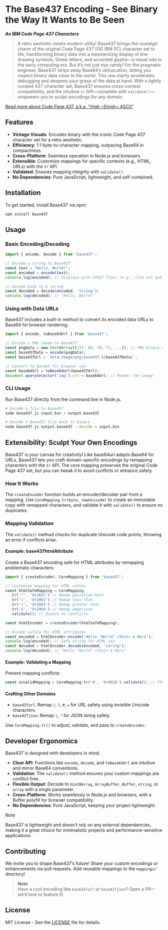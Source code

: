 # The Base437 Encoding - See Binary the Way It Wants to Be Seen

***As IBM Code Page 437 Characters***

> A retro aesthetic meets modern utility! Base437 brings the nostalgic charm of the original Code Page 437 (OG IBM PC) character set to life, transforming binary data into a mesmerizing display of line-drawing symbols, Greek letters, and accented glyphs—a visual ode to the early computing era. But it’s not just eye candy! For the pragmatic engineer, Base437 strips away Base64’s obfuscation, letting you inspect binary data *close to the metal*. This raw clarity accelerates debugging and deepens your grasp of the data at hand. With a tightly curated 437-character set, Base437 ensures cross-context compatibility, and the intuitive `tr` API—complete with `validate()`—empowers you to sculpt encodings for any domain.

[Read more about Code Page 437, a.k.a, "High ~Elvish~ ASCII"](https://en.wikipedia.org/wiki/Code_page_437)

## Features

- **Vintage Visuals**: Encodes binary with the iconic Code Page 437 character set for a retro aesthetic.
- **Efficiency**: 1:1 byte-to-character mapping, outpacing Base64 in compactness.
- **Cross-Platform**: Seamless operation in Node.js and browsers.
- **Extensible**: Customize mappings for specific contexts (e.g., HTML, URLs) with the `tr` API.
- **Validated**: Ensures mapping integrity with `validate()`.
- **No Dependencies**: Pure JavaScript, lightweight, and self-contained.

## Installation

To get started, install Base437 via npm:

```bash
npm install base437
```

## Usage

### Basic Encoding/Decoding

```javascript
import { encode, decode } from 'base437';

// Encode a string to Base437
const text = "Hello, World!";
const encoded = encode(text);
console.log(encoded); // Displays with CP437 flair (e.g., line art and symbols)

// Decode back to a string
const decoded = decode(encoded, 'string');
console.log(decoded); // "Hello, World!"
```

### Using with Data URLs

Base437 includes a built-in method to convert its encoded data URLs to Base64 for browser rendering.

```javascript
import { encode, toBase64Url } from 'base437';

// Encode a PNG image to Base437
const pngData = new Uint8Array([137, 80, 78, 71, ...]); // PNG binary data
const base437Data = encode(pngData);
const base437Url = `data:image/png;base437,${base437Data}`;

// Convert to Base64 for browser use
const base64Url = toBase64Url(base437Url);
document.querySelector('img').src = base64Url; // Render the image
```

### CLI Usage

Run Base437 directly from the command line in Node.js.

```bash
# Encode a file to Base437
node base437.js input.bin > output.base437

# Decode a Base437 file back to binary
node base437.js output.base437 --decode > input.bin
```

## Extensibility: Sculpt Your Own Encodings

Base437 is your canvas for creativity! Like base64url adapts Base64 for URLs, Base437 lets you craft domain-specific encodings by remapping characters with the `tr` API. The core mapping preserves the original Code Page 437 set, but you can tweak it to avoid conflicts or enhance safety.

### How It Works

The `createEncoder` function builds an encoder/decoder pair from a mapping. Use `CoreMapping.tr(byte, newUnicode)` to create an immutable copy with remapped characters, and validate it with `validate()` to ensure no duplicates.

### Mapping Validation

The `validate()` method checks for duplicate Unicode code points, throwing an error if conflicts arise.

#### Example: base437htmlAttribute

Create a Base437 encoding safe for HTML attributes by remapping problematic characters:

```javascript
import { createEncoder, CoreMapping } from 'base437';

// Customize mapping for HTML safety
const htmlSafeMapping = CoreMapping
  .tr('"', 'U+201C') // Remap quotation mark
  .tr('<', 'U+2062') // Remap less-than
  .tr('>', 'U+2063') // Remap greater-than
  .tr('&', 'U+2064') // Remap ampersand
  .validate(); // Ensure no conflicts

const htmlEncoder = createEncoder(htmlSafeMapping);

// Encode safely for HTML attributes
const encoded = htmlEncoder.encode('Hello "World" <Test> & More');
console.log(encoded); // Safe string for HTML use
const decoded = htmlEncoder.decode(encoded, 'string');
console.log(decoded); // "Hello "World" <Test> & More"
```

#### Example: Validating a Mapping

Prevent mapping conflicts:

```javascript
const invalidMapping = CoreMapping.tr('0', 'U+0020').validate(); // Throws: Duplicate Unicode code point found: U+0020
```

#### Crafting Other Domains

- `base437url`: Remap `/`, `?`, `#`, `=` for URL safety using invisible Unicode characters.
- `base437json`: Remap `\`, `"` for JSON string safety.

Use `CoreMapping.tr()` to adjust, validate, and pass to `createEncoder`.

## Developer Ergonomics

Base437 is designed with developers in mind:

- **Clear API**: Functions like `encode`, `decode`, and `toBase64Url` are intuitive and mirror Base64 conventions.
- **Validation**: The `validate()` method ensures your custom mappings are conflict-free.
- **Flexible Output**: Decode to `Uint8Array`, `ArrayBuffer`, `Buffer`, `string`, or `array` with a single parameter.
- **Cross-Platform**: Works seamlessly in Node.js and browsers, with a Buffer polyfill for browser compatibility.
- **No Dependencies**: Pure JavaScript, keeping your project lightweight.

>[!NOTE]  
Base437 is lightweight and doesn’t rely on any external dependencies, making it a great choice for minimalistic projects and performance-sensitive applications.

## Contributing

We invite you to shape Base437’s future! Share your custom encodings or enhancements via pull requests. Add reusable mappings to the `mappings/` directory!

> **Note**  
> Have a cool encoding like `base437url` or `base437json`? Open a PR—we’d love to feature it!

## License

MIT License - See the [LICENSE](LICENSE) file for details.

